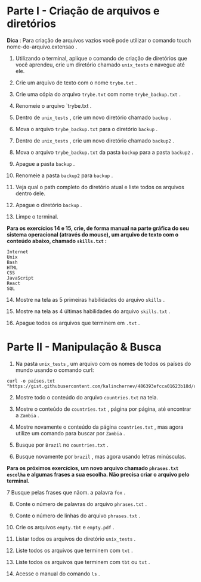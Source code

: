# Parte I - Criação de arquivos e diretórios

**Dica** : Para criação de arquivos vazios você pode utilizar o comando touch nome-do-arquivo.extensao .

1. Utilizando o terminal, aplique o comando de criação de diretórios que você aprendeu, crie um diretório chamado `unix_tests` e navegue até ele.

2. Crie um arquivo de texto com o nome `trybe.txt` .

3. Crie uma cópia do arquivo `trybe.txt` com nome `trybe_backup.txt` .

4. Renomeie o arquivo `trybe.txt .

5. Dentro de `unix_tests` , crie um novo diretório chamado `backup` .

6. Mova o arquivo `trybe_backup.txt` para o diretório `backup` .

7. Dentro de `unix_tests` , crie um novo diretório chamado `backup2` .

8. Mova o arquivo `trybe_backup.txt` da pasta `backup` para a pasta `backup2` .

9. Apague a pasta `backup` .

10. Renomeie a pasta `backup2` para `backup` .

11. Veja qual o path completo do diretório atual e liste todos os arquivos dentro dele.

12. Apague o diretório `backup` .

13. Limpe o terminal.

**Para os exercícios 14 e 15, crie, de forma manual na parte gráfica do seu sistema operacional (através do mouse), um arquivo de texto com o conteúdo abaixo, chamado `skills.txt` :**

```
Internet
Unix
Bash
HTML
CSS
JavaScript
React
SQL
```

14. Mostre na tela as 5 primeiras habilidades do arquivo `skills` .

15. Mostre na tela as 4 últimas habilidades do arquivo `skills.txt` .

16. Apague todos os arquivos que terminem em `.txt` .

# Parte II - Manipulação & Busca

1. Na pasta `unix_tests` , um arquivo com os nomes de todos os países do mundo usando o comando curl:

```
curl -o países.txt "https://gist.githubusercontent.com/kalinchernev/486393efcca01623b18d/raw/daa24c9fea66afb7d68f8d69f0c4b8eeb9406e83/countries"
```

2. Mostre todo o conteúdo do arquivo `countries.txt` na tela.

3. Mostre o conteúdo de `countries.txt` , página por página, até encontrar a `Zambia` .

4. Mostre novamente o conteúdo da página `countries.txt` , mas agora utilize um comando para buscar por `Zambia` .

5. Busque por `Brazil` no `countries.txt` .

6. Busque novamente por `brazil` , mas agora usando letras minúsculas.

**Para os próximos exercícios, um novo arquivo chamado `phrases.txt escolha` e algumas frases a sua escolha. Não precisa criar o arquivo pelo terminal.**

7 Busque pelas frases que nãom. a palavra `fox` .

8. Conte o número de palavras do arquivo `phrases.txt` .

9. Conte o número de linhas do arquivo `phrases.txt` .

10. Crie os arquivos `empty.tbt` e `empty.pdf` .

1. Listar todos os arquivos do diretório `unix_tests` .

12. Liste todos os arquivos que terminem com `txt` .

13. Liste todos os arquivos que terminem com `tbt` ou `txt` .

14. Acesse o manual do comando `ls` .

